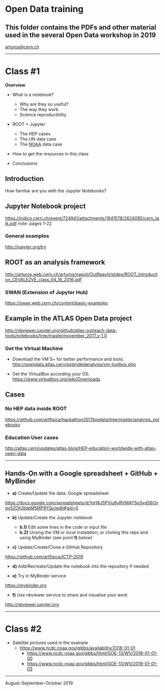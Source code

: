 # Open Data training
## This folder contains the PDFs and other material used in the several Open Data workshop in 2019
arturos@cern.ch

-------------

# Class #1

**Overview**
* What is a notebook?
  * Why are they so useful?
  * The way they work.
  * Science reproducibility

* ROOT + Jupyter
  * The HEP cases
  * The UN data case
  * The [NOAA](http://www.noaa.gov) data case

* How to get the resources in this class
* Conclusions


## Introduction
How familiar are you with the Jupyter Notebooks?


## Jupyter Notebook project
https://indico.cern.ch/event/724941/attachments/1641578/2624085/cern_talk.pdf
note: pages 1-22


### General examples
http://jupyter.org/try


## ROOT as an analysis framework
http://arturos.web.cern.ch/arturos/napoli/OutReach/slides/ROOT_Introduction_CEVALE2VE_class_04_16_2016.pdf


### SWAN (Extension of Jupyter Hub)
https://swan.web.cern.ch/content/basic-examples


## Example in the ATLAS Open Data project
http://nbviewer.jupyter.org/github/atlas-outreach-data-tools/notebooks/tree/master/november_2017_v-1.0


### Get the Virtual Machine
* Download the VM S+ for better performance and tools:
http://opendata.atlas.cern/extendedanalysis/vm-toolbox.php


* Get the VirtualBox according your OS: 
https://www.virtualbox.org/wiki/Downloads


## Cases
### No HEP data inside ROOT
https://github.com/artfisica/hackathon2017bigdata/tree/master/analysis_notebooks


### Education User cases
http://atlas.cern/updates/atlas-blog/HEP-education-worldwide-with-atlas-open-data

-----------------------

## Hands-On with a Google spreadsheet + GitHub + MyBinder

* **a)** Create/Update the data: Google spreadsheet

https://docs.google.com/spreadsheets/d/1nH8J5PViu8yRVMAY5q3ydS6Onqv5ZOh3tdeM5MP9YQo/edit#gid=0


* **b)** Update/Create the Jupyter notebook
  * **b.1)** Edit some lines in the code or input file
  * **b.2)** Unsing the VM or local instalation, or cloning this repo and using MyBinder (see point **f)** below)

* **c)** Update/Create/Clone a GitHub Repository

https://github.com/artfisica/ICTP-2019


* **d)** Add/Recreate/Update the notebook into the repository if needed

* **e)** Try in MyBinder service

https://mybinder.org


* **f)** Use nbviewer service to share and visualise your work

http://nbviewer.jupyter.org



-----------

# Class #2


* Satellite pictures used in the example
   * https://www.ncdc.noaa.gov/gibbs/availability/2018-01-01
      * https://www.ncdc.noaa.gov/gibbs/html/GOE-13/WV/2018-01-01-00
      * https://www.ncdc.noaa.gov/gibbs/html/GOE-13/WV/2018-01-01-03

-----------
August-September-October 2019
